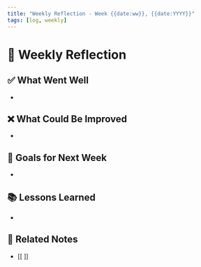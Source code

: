 ```yaml
---
title: "Weekly Reflection - Week {{date:ww}}, {{date:YYYY}}"
tags: [log, weekly]
---
```


# 🔁 Weekly Reflection 

## ✅ What Went Well
- 

## ❌ What Could Be Improved
- 

## 🎯 Goals for Next Week
- 

## 📚 Lessons Learned
- 

## 🔗 Related Notes
- [[ ]]
